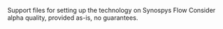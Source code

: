 Support files for setting up the technology on Synospys Flow
Consider alpha quality, provided as-is, no guarantees.
